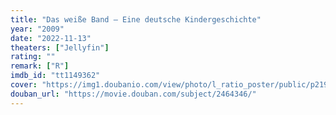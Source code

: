 ```yaml
---
title: "Das weiße Band – Eine deutsche Kindergeschichte"
year: "2009"
date: "2022-11-13"
theaters: ["Jellyfin"]
rating: ""
remark: ["R"]
imdb_id: "tt1149362"
cover: "https://img1.doubanio.com/view/photo/l_ratio_poster/public/p2196608840.jpg"
douban_url: "https://movie.douban.com/subject/2464346/"
---
```


